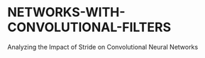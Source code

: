 # NETWORKS-WITH-CONVOLUTIONAL-FILTERS
Analyzing the Impact of Stride on Convolutional Neural Networks
